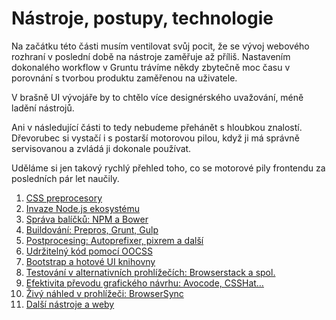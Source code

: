 # Nástroje, postupy, technologie

Na začátku této části musím ventilovat svůj pocit, že se vývoj webového rozhraní v poslední době na nástroje zaměřuje až příliš. Nastavením dokonalého workflow v Gruntu trávíme někdy zbytečně moc času v porovnání s tvorbou produktu zaměřenou na uživatele.

V brašně UI vývojáře by to chtělo více designérského uvažování, méně ladění nástrojů.

Ani v následující části to tedy nebudeme přehánět s hloubkou znalostí. Dřevorubec si vystačí i s postarší motorovou pilou, když ji má správně servisovanou a zvládá ji dokonale používat.

Uděláme si jen takový rychlý přehled toho, co se motorové pily frontendu za posledních pár let naučily.

1. [CSS preprocesory](nastroje-preprocesory.md)
2. [Invaze Node.js ekosystému](nastroje-node-js.md)
3. [Správa balíčků: NPM a Bower](nastroje-npm-bower.md)
4. [Buildování: Prepros, Grunt, Gulp](nastroje-buildovani.md)
5. [Postprocesing: Autoprefixer, pixrem a další](nastroje-postprocesing.md)
6. [Udržitelný kód pomocí OOCSS](nastroje-oocss.md)
7. [Bootstrap a hotové UI knihovny](nastroje-bootstrap.md)
8. [Testování v alternativních prohlížečích: Browserstack a spol.](nastroje-browserstack.md)
9. [Efektivita převodu grafického návrhu: Avocode, CSSHat…](nastroje-efektivita-prevodu.md)
10. [Živý náhled v prohlížeči: BrowserSync](browsersync.md)
11. [Další nástroje a weby](nastroje-atd.md)
